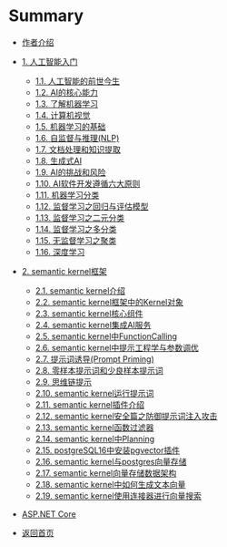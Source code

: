 # Summary

* [作者介绍](自我介绍.md)

* [1. 人工智能入门](ai-fundamentals/README.md)
  * [1.1. 人工智能的前世今生](ai-fundamentals/第1章-人工智能的前世今生.md)
  * [1.2. AI的核心能力](ai-fundamentals/第2章-AI的核心能力.md)
  * [1.3. 了解机器学习](ai-fundamentals/第3章-了解机器学习.md)
  * [1.4. 计算机视觉](ai-fundamentals/第4章-计算机视觉.md)
  * [1.5. 机器学习的基础](ai-fundamentals/第5章-机器学习的基础.md)
  * [1.6. 自监督与推理(NLP)](<ai-fundamentals/第6章-自监督与推理(NLP).md>)
  * [1.7. 文档处理和知识提取](ai-fundamentals/第7章-文档处理和知识提取.md)
  * [1.8. 生成式AI](ai-fundamentals/第8章-生成式AI.md)
  * [1.9. AI的挑战和风险](ai-fundamentals/第9章-AI的挑战和风险.md)
  * [1.10. AI软件开发遵循六大原则](ai-fundamentals/第10章-AI软件开发遵循六大原则.md)
  * [1.11. 机器学习分类](ai-fundamentals/第11章-机器学习分类.md)
  * [1.12. 监督学习之回归与评估模型](ai-fundamentals/第12章-监督学习之回归与评估模型.md)
  * [1.13. 监督学习之二元分类](ai-fundamentals/第13章-监督学习之二元分类.md)
  * [1.14. 监督学习之多分类](ai-fundamentals/第14章-监督学习之多分类.md)
  * [1.15. 无监督学习之聚类](ai-fundamentals/第15章-无监督学习之聚类.md)
  * [1.16. 深度学习](ai-fundamentals/第16章-深度学习.md)

* [2. semantic kernel框架](sk-agent-framework/README.md)
  * [2.1. semantic kernel介绍](sk-agent-framework/第1章-智能体开发框架Semantic-Kernel介绍.md)
  * [2.2. semantic kernel框架中的Kernel对象](sk-agent-framework/第2章-Semantic-Kernel框架中的Kernel对象.md)
  * [2.3. semantic kernel核心组件](sk-agent-framework/第3章-Semantic-Kernel核心组件.md)
  * [2.4. semantic kernel集成AI服务](sk-agent-framework/第4章-Semantic-Kernel集成AI服务.md)
  * [2.5. semantic kernel中FunctionCalling](sk-agent-framework/第5章-Semantic-Kernel中FunctionCalling.md)
  * [2.6. semantic kernel中提示工程学与参数调优](sk-agent-framework/第6章-提示工程学与参数调优.md)
  * [2.7. 提示词诱导(Prompt Priming)](<sk-agent-framework/第7章-提示词诱导(Prompt Priming).md>)
  * [2.8. 零样本提示词和少良样本提示词](<sk-agent-framework/第8章-零样本提示词和少良样本提示词>)
  * [2.9. 思维链提示](sk-agent-framework/第9章-思维链提示.md)
  * [2.10. semantic kernel运行提示词](sk-agent-framework/第10章-Semantic-Kernel提示词和模板以及上下文记忆.md)
  * [2.11. semantic kernel插件介绍](sk-agent-framework/第11章-Semantic-Kernel插件介绍.md)
  * [2.12. semantic kernel安全篇之防御提示词注入攻击](sk-agent-framework/第12章-Semantic-Kernel安全篇之防御提示词注入攻击.md)
  * [2.13. semantic kernel函数过滤器](sk-agent-framework/第13章-Semantic-Kernel函数过滤器.md)
  * [2.14. semantic kernel中Planning](sk-agent-framework/第14章-Semantic-Kernel%20中Planning.md)
  * [2.15. postgreSQL16中安装pgvector插件](sk-agent-framework/第15章-PostgreSQL16中安装pgvector插件.md)
  * [2.16. semantic kernel与postgres向量存储](sk-agent-framework/第16章-Semantic-Kernel与Postgres向量存储.md)
  * [2.17. semantic kernel向量存储数据架构](sk-agent-framework/第17章-Semantic-Kernel向量存储数据架构.md)
  * [2.18. semantic kernel中如何生成文本向量](sk-agent-framework/第18章-Semantic-Kernel中如何生成文本向量(Embedding))
  * [2.19. semantic kernel使用连接器进行向量搜索](sk-agent-framework/第19章-Semantic-Kernel使用连接器进行向量搜索.md)
  
* [ASP.NET Core](aspnetcore/README.md)

* [返回首页](自我介绍.md)  <!-- 可留可去 -->
